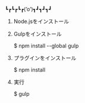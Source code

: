 ┗┏┗┏┗┏(’o’)┓┛┓┛┓┛

1. Node.jsをインストール
2. Gulpをインストール

    $ npm install --global gulp

3. プラグインをインストール

    $ npm install

4. 実行

    $ gulp